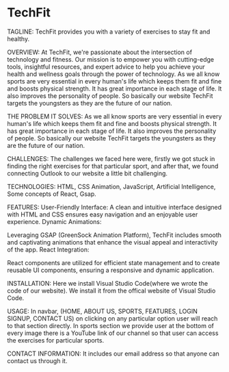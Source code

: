# TechFit

TAGLINE:
TechFit provides you with a variety of exercises to stay fit and healthy.

OVERVIEW:
At TechFit, we're passionate about the intersection of technology and fitness. Our mission is to empower you with cutting-edge tools, insightful resources, and expert advice to help you achieve your health and wellness goals through the power of technology. 
As we all know sports are very essential in every human's life which keeps them fit and fine and boosts physical strength. It has great importance in each stage of life. It also improves the personality of people. So basically our website TechFit targets the youngsters as they are the future of our nation.

THE PROBLEM IT SOLVES:
As we all know sports are very essential in every human's life which keeps them fit and fine and boosts physical strength. It has great importance in each stage of life. It also improves the personality of people. So basically our website TechFit targets the youngsters as they are the future of our nation.

CHALLENGES:
The challenges we faced here were, firstly we got stuck in finding the right exercises for that particular sport, and after that, we found connecting Outlook to our website a little bit challenging.

TECHNOLOGIES:
HTML,
CSS Animation,
JavaScript,
Artificial Intelligence,
Some concepts of React,
Gsap.

FEATURES:
User-Friendly Interface:
A clean and intuitive interface designed with HTML and CSS ensures easy navigation and an enjoyable user experience.
Dynamic Animations:

Leveraging GSAP (GreenSock Animation Platform), TechFit includes smooth and captivating animations that enhance the visual appeal and interactivity of the app.
React Integration:

React components are utilized for efficient state management and to create reusable UI components, ensuring a responsive and dynamic application.

INSTALLATION: 
Here we install Visual Studio Code(where we wrote the code of our website). We install it from the offical website of Visual Studio Code.

USAGE:
In navbar, (HOME, ABOUT US, SPORTS, FEATURES, LOGIN SIGNUP, CONTACT US) on clicking on any particular option user will reach to that section directly. In sports section we provide user at the bottom of every image there is a YouTube link of our channel so that user can access the exercises for particular sports.

CONTACT INFORMATION:
It includes our email address so that anyone can contact us through it.
